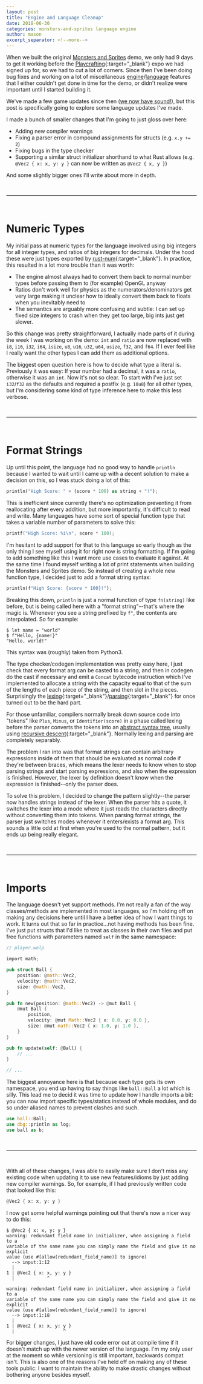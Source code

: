 ```yaml
---
layout: post
title: "Engine and Language Cleanup"
date: 2018-06-30
categories: monsters-and-sprites language engine
author: mason
excerpt_separator: <!--more-->
---
```


When we built the original [Monsters and Sprites](/monsters-and-sprites) demo, we only had 9 days to get it working before the [Playcrafting](https://playcrafting.com/){:target="_blank"} expo we had signed up for, so we had to cut a lot of corners. Since then I've been doing bug fixes and working on a lot of miscellaneous [engine](masonremaley.com/projects/game-engine/)/[language](masonremaley.com/projects/scripting-language/) features that I either couldn't get done in time for the demo, or didn't realize were important until I started building it.

We've made a few game updates since then ([we now have sound!](https://twitter.com/AnthropicSt/status/1010568311690743808)), but this post is specifically going to explore some language updates I've made.

I made a bunch of smaller changes that I'm going to just gloss over here:

- Adding new compiler warnings
- Fixing a parser error in compound assignments for structs (e.g. `x.y += 2`)
- Fixing bugs in the type checker
- Supporting a similar struct initializer shorthand to what Rust allows (e.g. `@Vec2 { x: x, y: y }` can now be written as `@Vec2 { x, y }`)

And some slightly bigger ones I'll write about more in depth.

<!--more-->

<br>

---

<br>

# Numeric Types

My initial pass at numeric types for the language involved using big integers for all integer types, and ratios of big integers for decimals. Under the hood these were just types exported by [rust-num](https://github.com/rust-num/num){:target="_blank"}. In practice, this resulted in a lot more trouble than it was worth:

- The engine almost always had to convert them back to normal number types before passing them to (for example) OpenGL anyway
- Ratios don't work well for physics as the numerators/denominators get very large making it unclear how to ideally convert them back to floats when you inevitably need to
- The semantics are arguably more confusing and subtle: I can set up fixed size integers to crash when they get too large, big ints just get slower.

So this change was pretty straightforward, I actually made parts of it during the week I was working on the demo: `int` and `ratio` are now replaced with `i8`, `i16`, `i32`, `i64`, `isize`, `u8`, `u16`, `u32`, `u64`, `usize`, `f32`, and `f64`. If I ever feel like I really want the other types I can add them as additional options.

The biggest open question here is how to decide what type a literal is. Previously it was easy: If your number had a decimal, it was a `ratio`, otherwise it was an `int`. Now it's not so clear. To start with I've just set `i32`/`f32` as the defaults and required a postfix (e.g. `10u8`) for all other types, but I'm considering some kind of type inference here to make this less verbose.

<br>

---

<br>

# Format Strings

Up until this point, the language had no good way to handle `println` because I wanted to wait until I came up with a decent solution to make a decision on this, so I was stuck doing a lot of this:

```rust
println("High Score: " + (score * 100) as string + "!");
```

This is inefficient since currently there's no optimization preventing it from reallocating after every addition, but more importantly, it's difficult to read and write. Many languages have some sort of special function type that takes a variable number of parameters to solve this:

```c
printf("High Score: %i\n", score * 100);
```

I'm hesitant to add support for that to this language so early though as the only thing I see myself using it for right now is string formatting. If I'm going to add something like this I want more use cases to evaluate it against. At the same time I found myself writing a lot of print statements when building the Monsters and Sprites demo. So instead of creating a whole new function type, I decided just to add a format string syntax:

```rust
println(f"High Score: {score * 100}!");
```

Breaking this down, `println` is just a normal function of type `fn(string)` like before, but is being called here with a "format string"--that's where the magic is. Whenever you see a string prefixed by `f"`, the contents are interpolated. So for example:

```
$ let name = "world"
$ f"Hello, {name!}"
"Hello, world!"
```

This syntax was (roughly) taken from Python3.

The type checker/codegen implementation was pretty easy here, I just check that every format arg can be casted to a string, and then in codegen do the cast if necessary and emit a `Concat` bytecode instruction which I've implemented to allocate a string with the capacity equal to that of the sum of the lengths of each piece of the string, and then slot in the pieces. Surprisingly the [lexing](https://en.wikipedia.org/wiki/Lexical_analysis){:target="_blank"}/[parsing](https://en.wikipedia.org/wiki/Parsing){:target="_blank"} for once turned out to be the hard part.

For those unfamiliar, compilers normally break down source code into "tokens" like `Plus`, `Minus`, or `Identifier(score)` in a phase called lexing before the parser converts the tokens into an [abstract syntax tree](https://en.wikipedia.org/wiki/Abstract_syntax_tree), usually using [recursive descent](https://en.wikipedia.org/wiki/Recursive_descent_parser){:target="_blank"}. Normally lexing and parsing are completely separably.

The problem I ran into was that format strings can contain arbitrary expressions inside of them that should be evaluated as normal code if they're between braces, which means the lexer needs to know when to stop parsing strings and start parsing expressions, and also when the expression is finished. However, the lexer by definition doesn't know when the expression is finished--only the parser does.

To solve this problem, I decided to change the pattern slightly--the parser now handles strings instead of the lexer. When the parser hits a quote, it switches the lexer into a mode where it just reads the characters directly without converting them into tokens. When parsing format strings, the parser just switches modes whenever it enters/exists a format arg. This sounds a little odd at first when you're used to the normal pattern, but it ends up being really elegant.

<br>

---

<br>

# Imports

The language doesn't yet support methods. I'm not really a fan of the way classes/methods are implemented in most languages, so I'm holding off on making any decisions here until I have a better idea of how I want things to work. It turns out that so far in practice...not having methods has been fine. I've just put structs that I'd like to treat as classes in their own files and put free functions with parameters named
`self` in the same namespace:

```rust
// player.welp

import math;

pub struct Ball {
    position: @math::Vec2,
    velocity: @math::Vec2,
    size: @math::Vec2,
}

pub fn new(position: @math::Vec2) -> @mut Ball {
    @mut Ball {
        position,
        velocity: @mut Math::Vec2 { x: 0.0, y: 0.0 },
        size: @mut math::Vec2 { x: 1.0, y: 1.0 },
    }
}

pub fn update(self: @Ball) {
    // ...
}

// ...
```

The biggest annoyance here is that because each type gets its own namespace, you end up having to say things like `ball::Ball` a lot which is silly. This lead me to decid it was time to update how I handle imports a bit: you can now import specific types/statics instead of whole modules, and do so under aliased names to prevent clashes and such.

```rust
use ball::Ball;
use dbg::println as log;
use ball as b;
```

<br>

---

<br>

With all of these changes, I was able to easily make sure I don't miss any existing code when updating it to use new features/idioms by just adding new compiler warnings. So, for example, if I had previously written code that looked like this:

```rust
@Vec2 { x: x, y: y }
```

I now get some helpful warnings pointing out that there's now a nicer way to do this:
```
$ @Vec2 { x: x, y: y }
warning: redundant field name in initializer, when assigning a field to a
variable of the same name you can simply name the field and give it no explicit
value (use #[allow(redundant_field_name)] to ignore)
  --> input:1:12
  | 
1 | @Vec2 { x: x, y: y }
  |            ^        

warning: redundant field name in initializer, when assigning a field to a
variable of the same name you can simply name the field and give it no explicit
value (use #[allow(redundant_field_name)] to ignore)
  --> input:1:18
  | 
1 | @Vec2 { x: x, y: y }
  |                  ^  
```

For bigger changes, I just have old code error out at compile time if it doesn't match up with the newer version of the language. I'm my only user at the moment so while versioning is still important, backwards compat isn't. This is also one of the reasons I've held off on making any of these tools public: I want to maintain the ability to make drastic changes without bothering anyone besides myself.
